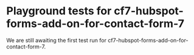 # Playground tests for cf7-hubspot-forms-add-on-for-contact-form-7
We are still awaiting the first test run for cf7-hubspot-forms-add-on-for-contact-form-7.
